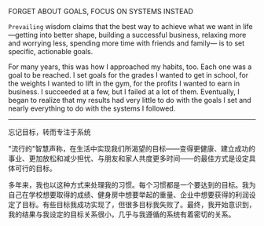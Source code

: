 FORGET ABOUT GOALS, FOCUS ON SYSTEMS INSTEAD

`Prevailing` wisdom claims that the best way to achieve what we want in
life—getting into better shape, building a successful business, relaxing
more and worrying less, spending more time with friends and family—
is to set specific, actionable goals.

For many years, this was how I approached my habits, too. Each
one was a goal to be reached. I set goals for the grades I wanted to get
in school, for the weights I wanted to lift in the gym, for the profits I
wanted to earn in business. I succeeded at a few, but I failed at a lot of
them. Eventually, I began to realize that my results had very little to do
with the goals I set and nearly everything to do with the systems I
followed.

---
忘记目标，转而专注于系统

"流行的"智慧声称，在生活中实现我们所渴望的目标——变得更健康、建立成功的事业、更加放松和减少担忧、与朋友和家人共度更多时间——的最佳方式是设定具体可行的目标。

多年来，我也以这种方式来处理我的习惯。每个习惯都是一个要达到的目标。我为自己在学校想要取得的成绩、健身房中想要举起的重量、企业中想要获得的利润设定了目标。有些目标我成功实现了，但很多目标我失败了。最终，我开始意识到，我的结果与我设定的目标关系很小，几乎与我遵循的系统有着密切的关系。